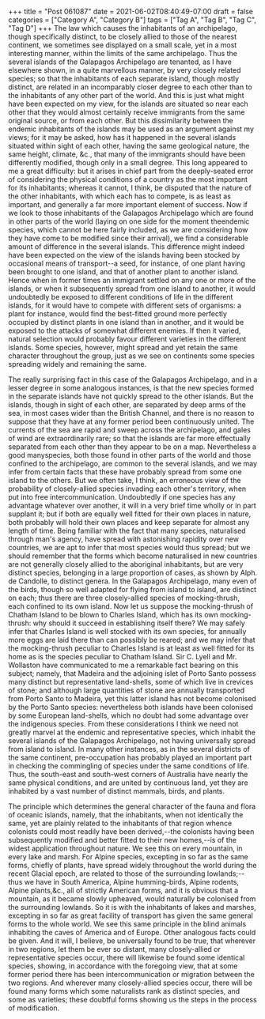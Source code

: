 +++
title = "Post 061087"
date = 2021-06-02T08:40:49-07:00
draft = false
categories = ["Category A", "Category B"]
tags = ["Tag A", "Tag B", "Tag C", "Tag D"]
+++
The law which causes the inhabitants of an archipelago, though specifically distinct, to be closely allied to those of the nearest continent, we sometimes see displayed on a small scale, yet in a most interesting manner, within the limits of the same archipelago. Thus the several islands of the Galapagos Archipelago are tenanted, as I have elsewhere shown, in a quite marvellous manner, by very closely related species; so that the inhabitants of each separate island, though mostly distinct, are related in an incomparably closer degree to each other than to the inhabitants of any other part of the world. And this is just what might have been expected on my view, for the islands are situated so near each other that they would almost certainly receive immigrants from the same original source, or from each other. But this dissimilarity between the endemic inhabitants of the islands may be used as an argument against my views; for it may be asked, how has it happened in the several islands situated within sight of each other, having the same geological nature, the same height, climate, &c., that many of the immigrants should have been differently modified, though only in a small degree. This long appeared to me a great difficulty: but it arises in chief part from the deeply-seated error of considering the physical conditions of a country as the most important for its inhabitants; whereas it cannot, I think, be disputed that the nature of the other inhabitants, with which each has to compete, is as least as important, and generally a far more important element of success. Now if we look to those inhabitants of the Galapagos Archipelago which are found in other parts of the world (laying on one side for the moment theendemic species, which cannot be here fairly included, as we are considering how they have come to be modified since their arrival), we find a considerable amount of difference in the several islands. This difference might indeed have been expected on the view of the islands having been stocked by occasional means of transport--a seed, for instance, of one plant having been brought to one island, and that of another plant to another island. Hence when in former times an immigrant settled on any one or more of the islands, or when it subsequently spread from one island to another, it would undoubtedly be exposed to different conditions of life in the different islands, for it would have to compete with different sets of organisms: a plant for instance, would find the best-fitted ground more perfectly occupied by distinct plants in one island than in another, and it would be exposed to the attacks of somewhat different enemies. If then it varied, natural selection would probably favour different varieties in the different islands. Some species, however, might spread and yet retain the same character throughout the group, just as we see on continents some species spreading widely and remaining the same.

The really surprising fact in this case of the Galapagos Archipelago, and in a lesser degree in some analogous instances, is that the new species formed in the separate islands have not quickly spread to the other islands. But the islands, though in sight of each other, are separated by deep arms of the sea, in most cases wider than the British Channel, and there is no reason to suppose that they have at any former period been continuously united. The currents of the sea are rapid and sweep across the archipelago, and gales of wind are extraordinarily rare; so that the islands are far more effectually separated from each other than they appear to be on a map. Nevertheless a good manyspecies, both those found in other parts of the world and those confined to the archipelago, are common to the several islands, and we may infer from certain facts that these have probably spread from some one island to the others. But we often take, I think, an erroneous view of the probability of closely-allied species invading each other's territory, when put into free intercommunication. Undoubtedly if one species has any advantage whatever over another, it will in a very brief time wholly or in part supplant it; but if both are equally well fitted for their own places in nature, both probably will hold their own places and keep separate for almost any length of time. Being familiar with the fact that many species, naturalised through man's agency, have spread with astonishing rapidity over new countries, we are apt to infer that most species would thus spread; but we should remember that the forms which become naturalised in new countries are not generally closely allied to the aboriginal inhabitants, but are very distinct species, belonging in a large proportion of cases, as shown by Alph. de Candolle, to distinct genera. In the Galapagos Archipelago, many even of the birds, though so well adapted for flying from island to island, are distinct on each; thus there are three closely-allied species of mocking-thrush, each confined to its own island. Now let us suppose the mocking-thrush of Chatham Island to be blown to Charles Island, which has its own mocking-thrush: why should it succeed in establishing itself there? We may safely infer that Charles Island is well stocked with its own species, for annually more eggs are laid there than can possibly be reared; and we may infer that the mocking-thrush peculiar to Charles Island is at least as well fitted for its home as is the species peculiar to Chatham Island. Sir C. Lyell and Mr. Wollaston have communicated to me a remarkable fact bearing on this subject; namely, that Madeira and the adjoining islet of Porto Santo possess many distinct but representative land-shells, some of which live in crevices of stone; and although large quantities of stone are annually transported from Porto Santo to Madeira, yet this latter island has not become colonised by the Porto Santo species: nevertheless both islands have been colonised by some European land-shells, which no doubt had some advantage over the indigenous species. From these considerations I think we need not greatly marvel at the endemic and representative species, which inhabit the several islands of the Galapagos Archipelago, not having universally spread from island to island. In many other instances, as in the several districts of the same continent, pre-occupation has probably played an important part in checking the commingling of species under the same conditions of life. Thus, the south-east and south-west corners of Australia have nearly the same physical conditions, and are united by continuous land, yet they are inhabited by a vast number of distinct mammals, birds, and plants.

The principle which determines the general character of the fauna and flora of oceanic islands, namely, that the inhabitants, when not identically the same, yet are plainly related to the inhabitants of that region whence colonists could most readily have been derived,--the colonists having been subsequently modified and better fitted to their new homes,--is of the widest application throughout nature. We see this on every mountain, in every lake and marsh. For Alpine species, excepting in so far as the same forms, chiefly of plants, have spread widely throughout the world during the recent Glacial epoch, are related to those of the surrounding lowlands;--thus we have in South America, Alpine humming-birds, Alpine rodents, Alpine plants,&c., all of strictly American forms, and it is obvious that a mountain, as it became slowly upheaved, would naturally be colonised from the surrounding lowlands. So it is with the inhabitants of lakes and marshes, excepting in so far as great facility of transport has given the same general forms to the whole world. We see this same principle in the blind animals inhabiting the caves of America and of Europe. Other analogous facts could be given. And it will, I believe, be universally found to be true, that wherever in two regions, let them be ever so distant, many closely-allied or representative species occur, there will likewise be found some identical species, showing, in accordance with the foregoing view, that at some former period there has been intercommunication or migration between the two regions. And wherever many closely-allied species occur, there will be found many forms which some naturalists rank as distinct species, and some as varieties; these doubtful forms showing us the steps in the process of modification.
